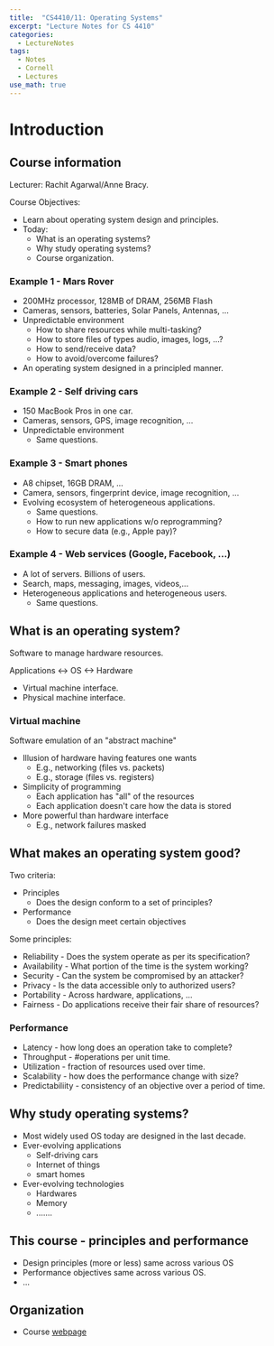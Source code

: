```yaml
---
title:  "CS4410/11: Operating Systems"
excerpt: "Lecture Notes for CS 4410"
categories:
  - LectureNotes
tags:
  - Notes
  - Cornell
  - Lectures
use_math: true
---
```


# Introduction

## Course information
Lecturer: Rachit Agarwal/Anne Bracy.

Course Objectives:
* Learn about operating system design and principles.
* Today:
    * What is an operating systems?
    * Why study operating systems?
    * Course organization.

### Example 1 - Mars Rover
* 200MHz processor, 128MB of DRAM, 256MB Flash
* Cameras, sensors, batteries, Solar Panels, Antennas, ...
* Unpredictable environment
    * How to share resources while multi-tasking?
    * How to store files of types audio, images, logs, ...?
    * How to send/receive data?
    * How to avoid/overcome failures?
* An operating system designed in a principled manner.

### Example 2 - Self driving cars
* 150 MacBook Pros in one car.
* Cameras, sensors, GPS, image recognition, ...
* Unpredictable environment
    * Same questions.

### Example 3 - Smart phones
* A8 chipset, 16GB DRAM, ...
* Camera, sensors, fingerprint device, image recognition, ...
* Evolving ecosystem of heterogeneous applications.
    * Same questions.
    * How to run new applications w/o reprogramming?
    * How to secure data (e.g., Apple pay)?

### Example 4 - Web services (Google, Facebook, ...)
* A lot of servers. Billions of users.
* Search, maps, messaging, images, videos,...
* Heterogeneous applications and heterogeneous users.
    * Same questions.

## What is an operating system?
Software to manage hardware resources.

Applications <-> OS <-> Hardware

* Virtual machine interface.
* Physical machine interface.

### Virtual machine
Software emulation of an "abstract machine"

* Illusion of hardware having features one wants
    * E.g., networking (files vs. packets)
    * E.g., storage (files vs. registers)
* Simplicity of programming
    * Each application has "all" of the resources
    * Each application doesn't care how the data is stored
* More powerful than hardware interface
    * E.g., network failures masked

## What makes an operating system good?
Two criteria:

* Principles
    * Does the design conform to a set of principles?
* Performance
    * Does the design meet certain objectives

Some principles:

* Reliability - Does the system operate as per its specification?
* Availability - What portion of the time is the system working?
* Security - Can the system be compromised by an attacker?
* Privacy - Is the data accessible only to authorized users?
* Portability - Across hardware, applications, ...
* Fairness - Do applications receive their fair share of resources?

### Performance
* Latency - how long does an operation take to complete?
* Throughput - #operations per unit time.
* Utilization - fraction of resources used over time.
* Scalability - how does the performance change with size?
* Predictabiliity - consistency of an objective over a period of time.

## Why study operating systems?
* Most widely used OS today are designed in the last decade.
* Ever-evolving applications
   * Self-driving cars
   * Internet of things
   * smart homes
* Ever-evolving technologies
   * Hardwares
   * Memory
   * .......

## This course - principles and performance
* Design principles (more or less) same across various OS
* Performance objectives same across various OS.
* ...

## Organization
* Course [webpage](http://www.cs.cornell.edu/Courses/cs4410/2016fa/)
